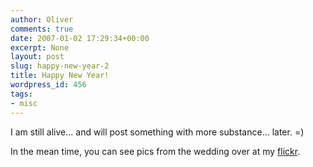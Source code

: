```yaml
---
author: Oliver
comments: true
date: 2007-01-02 17:29:34+00:00
excerpt: None
layout: post
slug: happy-new-year-2
title: Happy New Year!
wordpress_id: 456
tags:
- misc
---
```


I am still alive... and will post something with more substance... later. =)

In the mean time, you can see pics from the wedding over at my <a href="http://www.flickr.com/photos/owiber/sets/72157594453013136/">flickr</a>.